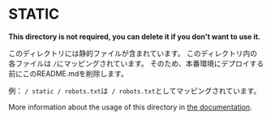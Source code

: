 # STATIC

**This directory is not required, you can delete it if you don't want to use it.**

このディレクトリには静的ファイルが含まれています。
このディレクトリ内の各ファイルは `/`にマッピングされています。
そのため、本番環境にデプロイする前にこのREADME.mdを削除します。

例： `/ static / robots.txt`は` / robots.txt`としてマッピングされています。

More information about the usage of this directory in [the documentation](https://nuxtjs.org/guide/assets#static).
